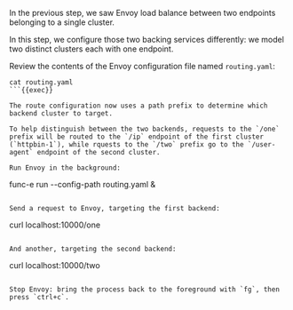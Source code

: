 In the previous step, we saw Envoy load balance between two endpoints belonging to a single cluster.

In this step, we configure those two backing services differently:  we model two distinct clusters each with one endpoint.

Review the contents of the Envoy configuration file named `routing.yaml`:

```
cat routing.yaml
```{{exec}}

The route configuration now uses a path prefix to determine which backend cluster to target.

To help distinguish between the two backends, requests to the `/one` prefix will be routed to the `/ip` endpoint of the first cluster (`httpbin-1`), while rquests to the `/two` prefix go to the `/user-agent` endpoint of the second cluster.

Run Envoy in the background:

```
func-e run --config-path routing.yaml &
```{{exec}}

Send a request to Envoy, targeting the first backend:

```
curl localhost:10000/one
```{{exec}}

And another, targeting the second backend:

```
curl localhost:10000/two
```{{exec}}

Stop Envoy: bring the process back to the foreground with `fg`, then press `ctrl+c`.
